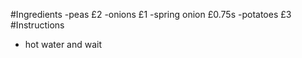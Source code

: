 #Ingredients 
-peas £2 
-onions £1
-spring onion £0.75s 
-potatoes £3
#Instructions 
- hot water and wait
